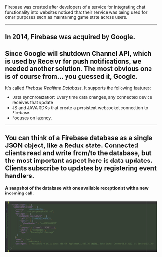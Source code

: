 Firebase was created after developers of a service for integrating chat functionality into websites noticed that their
service was being used for other purposes such as maintaining game state across users.

---
In 2014, Firebase was acquired by Google.
---
Since Google will shutdown Channel API, which is used by Receivr for push notifications, we needed another solution.
The most obvious one is of course from... you guessed it, Google.
---
It's called *Firebase Realtime Database*. It supports the following features:
- Data synchronization: Every time data changes, any connected device receives that update
- JS and JAVA SDKs that create a persistent websocket connection to Firebase.
- Focuses on latency.
---
You can think of a Firebase database as a single JSON object, like a Redux state.
Connected clients read and write from/to the database, but the most important aspect here is data updates. Clients
subscribe to updates by registering event handlers.
---
#### A snapshot of the database with one available receptionist with a new incoming call:
![Logo](assets/database.png)
